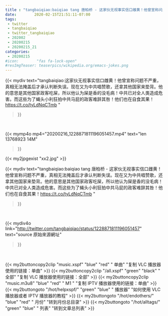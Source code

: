 ```yaml
---
title : "tangbaiqiao:baiqiao tang 唐柏桥 - 这家伙无视事实信口雌黄！他曾宣称问题不严重，真相无法掩盖后才承认判断失误。现在又为中共唱赞歌，还拿其他国家来垫背。他的意思是其他国家政客吃屎，所以他认为屎是香的没毛病！中共已对全人类造成危害。而这些为了蝇头小利狂拍中共马屁的政客难辞其咎！他们也在自食其果！https://t.co/tyLdNqCTmb "
date:        2020-02-15T21:51:11-07:00
tags:
 - twitter
 - tangbaiqiao
 - twitter_tangbaiqiao
 - 202002
 - 20200215
 - 20200215_21
categories:
 - 20200215
#icon:        "fas fa-lock-open"
#resImgTeaser: teaserpics/wikipedia.org/emacs-jokes.png
---
```


{{< mydiv text="tangbaiqiao:这家伙无视事实信口雌黄！他曾宣称问题不严重，真相无法掩盖后才承认判断失误。现在又为中共唱赞歌，还拿其他国家来垫背。他的意思是其他国家政客吃屎，所以他认为屎是香的没毛病！中共已对全人类造成危害。而这些为了蝇头小利狂拍中共马屁的政客难辞其咎！他们也在自食其果！https://t.co/tyLdNqCTmb "
>}}
<br>


{{< mymp4o mp4="20200216_1228871811196051457.mp4"
text="len 13768923    14M"
>}}

{{< my2jpgexist "xx2.jpg" >}}<br>



{{< mydiv text="tangbaiqiao:baiqiao tang 唐柏桥 - 这家伙无视事实信口雌黄！他曾宣称问题不严重，真相无法掩盖后才承认判断失误。现在又为中共唱赞歌，还拿其他国家来垫背。他的意思是其他国家政客吃屎，所以他认为屎是香的没毛病！中共已对全人类造成危害。而这些为了蝇头小利狂拍中共马屁的政客难辞其咎！他们也在自食其果！https://t.co/tyLdNqCTmb "
>}}
<br>

{{< mydiv4o link="http://twitter.com/tangbaiqiao/status/1228871811196051457"
text="source 原始來源網址"
>}}


<br>



{{< my2buttoncopy2clip "music.xspf"        "blue"   "red"    " 单曲"  "复制 VLC 播放器使用的链接：单曲" >}} {{< my2buttoncopy2clip "/all.xspf"         "green"  "black"  " 全部"  "复制 VLC 播放器使用的链接：全部" >}} {{< my2buttoncopy2clip "music.m3u8"        "blue"   "red"    " M1 "    "复制 IPTV 播放器使用的链接：单曲" >}} {{< my2buttongoto      "/hot/helpxspf/"    "green"  "blue"   " 播放器" "如何使用 VLC 播放器或者 IPTV 播放器的教程" >}} {{< my2buttongoto      "/hot/endothers/"   "blue"   "red"    " 月份"   "转到月份总目录" >}} {{< my2buttongoto      "/hot/alltags/"     "green"  "blue"   " 列表"   "转到文章总列表" >}} 
